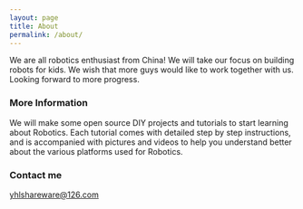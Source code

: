 ```yaml
---
layout: page
title: About
permalink: /about/
---
```


We are all robotics enthusiast from China! We will take our focus on building robots for kids. We wish that more guys would like to work together with us. Looking forward to more progress.

### More Information

We will make some open source DIY projects and tutorials to start learning about Robotics. Each tutorial comes with detailed step by step instructions, and is accompanied with pictures and videos to help you understand better about the various platforms used for Robotics.

### Contact me

[yhlshareware@126.com](mailto:yhlshareware@126.com)
